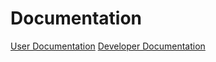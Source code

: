 # Documentation

[User Documentation](https://github.com/ty-ler/ar-project/blob/master/UserDocs.md)
[Developer Documentation](https://github.com/ty-ler/ar-project/blob/master/DevDocs.md)
